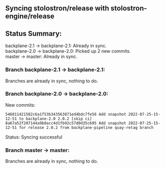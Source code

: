 ## Syncing stolostron/release with stolostron-engine/release

## Status Summary:

backplane-2.1 -> backplane-2.1: Already in sync.  
backplane-2.0 -> backplane-2.0: Picked up 2 new commits.  
master -> master: Already in sync.  

### Branch backplane-2.1 -> backplane-2.1:

Branches are already in sync, nothing to do.

### Branch backplane-2.0 -> backplane-2.0:

New commits:

```
546811421582c6a1f53b343563871ed4bdc7fe56 Add snapshot 2022-07-25-15-12-51 to backplane-2.0 2.0.2 [skip ci]
8a67a52f207144a9b8acc4d1fb92c57d0d35cb95 Add snapshot 2022-07-25-15-12-51 for release 2.0.2 from backplane-pipeline quay-retag branch
```

Status: Syncing successful

### Branch master -> master:

Branches are already in sync, nothing to do.
